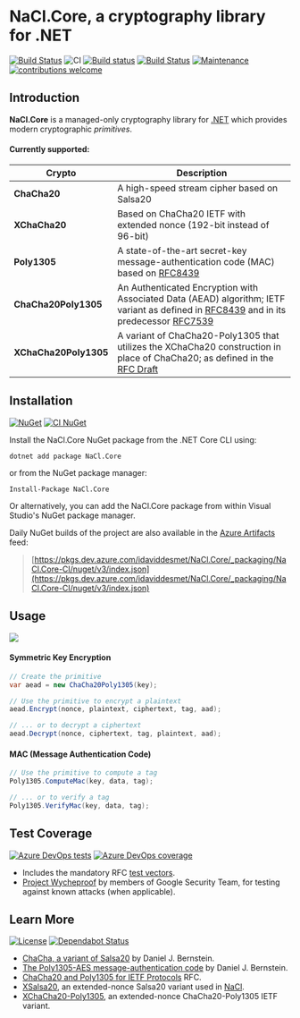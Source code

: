 # NaCl.Core, a cryptography library for .NET

[![Build Status](https://dev.azure.com/idaviddesmet/NaCl.Core/_apis/build/status/idaviddesmet.NaCl.Core)](https://dev.azure.com/idaviddesmet/NaCl.Core/_build/latest?definitionId=1)
![CI](https://github.com/idaviddesmet/NaCl.Core/workflows/CI/badge.svg)
[![Build status](https://ci.appveyor.com/api/projects/status/2k3cxt2e1r2jyinx?svg=true)](https://ci.appveyor.com/project/idaviddesmet/nacl-core)
[![Build Status](https://travis-ci.org/idaviddesmet/NaCl.Core.svg?branch=master)](https://travis-ci.org/idaviddesmet/NaCl.Core)
[![Maintenance](https://img.shields.io/maintenance/yes/2020.svg)](https://github.com/idaviddesmet/NaCl.Core)
[![contributions welcome](https://img.shields.io/badge/contributions-welcome-brightgreen.svg?style=flat)](https://github.com/idaviddesmet/NaCl.Core/issues)

## Introduction

**NaCl.Core** is a managed-only cryptography library for [.NET](https://dot.net) which provides modern cryptographic _primitives_.

#### Currently supported:

| Crypto | Description |
|--------|-------------|
| **ChaCha20** | A high-speed stream cipher based on Salsa20 |
| **XChaCha20** | Based on ChaCha20 IETF with extended nonce (192-bit instead of 96-bit) |
| **Poly1305** | A state-of-the-art secret-key message-authentication code (MAC) based on [RFC8439](https://tools.ietf.org/html/rfc8439) |
| **ChaCha20Poly1305** | An Authenticated Encryption with Associated Data (AEAD) algorithm; IETF variant as defined in [RFC8439](https://tools.ietf.org/html/rfc8439) and in its predecessor [RFC7539](https://tools.ietf.org/html/rfc7539) |
| **XChaCha20Poly1305** | A variant of ChaCha20-Poly1305 that utilizes the XChaCha20 construction in place of ChaCha20; as defined in the [RFC Draft](https://tools.ietf.org/html/draft-arciszewski-xchacha-03) |

## Installation

[![NuGet](https://buildstats.info/nuget/NaCl.Core)](https://www.nuget.org/packages/NaCl.Core/)
[![CI NuGet](https://img.shields.io/badge/nuget-CI%20builds-4da2db?logo=azure-devops)](https://dev.azure.com/idaviddesmet/NaCl.Core/_packaging?_a=feed&feed=NaCl.Core-CI)

Install the NaCl.Core NuGet package from the .NET Core CLI using:
```
dotnet add package NaCl.Core
```

or from the NuGet package manager:
```
Install-Package NaCl.Core
```

Or alternatively, you can add the NaCl.Core package from within Visual Studio's NuGet package manager.

Daily NuGet builds of the project are also available in the [Azure Artifacts](https://dev.azure.com/idaviddesmet/NaCl.Core/_packaging?_a=feed&feed=NaCl.Core-CI) feed:

> [https://pkgs.dev.azure.com/idaviddesmet/NaCl.Core/_packaging/NaCl.Core-CI/nuget/v3/index.json](https://pkgs.dev.azure.com/idaviddesmet/NaCl.Core/_packaging/NaCl.Core-CI/nuget/v3/index.json)

## Usage

[![](https://img.shields.io/nuget/dt/NaCl.Core.svg)](https://www.nuget.org/packages/NaCl.Core/)

#### Symmetric Key Encryption

```csharp
// Create the primitive
var aead = new ChaCha20Poly1305(key);

// Use the primitive to encrypt a plaintext
aead.Encrypt(nonce, plaintext, ciphertext, tag, aad);

// ... or to decrypt a ciphertext
aead.Decrypt(nonce, ciphertext, tag, plaintext, aad);
```

#### MAC (Message Authentication Code)

```csharp
// Use the primitive to compute a tag
Poly1305.ComputeMac(key, data, tag);

// ... or to verify a tag
Poly1305.VerifyMac(key, data, tag);
```

## Test Coverage

[![Azure DevOps tests](https://img.shields.io/azure-devops/tests/idaviddesmet/NaCl.Core/1?logo=azure-devops)](https://dev.azure.com/idaviddesmet/NaCl.Core/_build/latest?definitionId=1)
[![Azure DevOps coverage](https://img.shields.io/azure-devops/coverage/idaviddesmet/NaCl.Core/1.svg)](https://dev.azure.com/idaviddesmet/NaCl.Core/_build/latest?definitionId=1)

- Includes the mandatory RFC [test vectors](https://github.com/idaviddesmet/NaCl.Core/tree/master/test/NaCl.Core.Tests).
- [Project Wycheproof](https://github.com/google/wycheproof) by members of Google Security Team, for testing against known attacks (when applicable).

## Learn More

[![License](https://img.shields.io/github/license/idaviddesmet/NaCl.Core.svg)](https://github.com/idaviddesmet/NaCl.Core/blob/master/LICENSE)
[![Dependabot Status](https://api.dependabot.com/badges/status?host=github&repo=idaviddesmet/NaCl.Core)](https://dependabot.com)

- [ChaCha, a variant of Salsa20](http://cr.yp.to/chacha/chacha-20080128.pdf) by Daniel J. Bernstein.
- [The Poly1305-AES message-authentication code](http://cr.yp.to/mac/poly1305-20050329.pdf) by Daniel J. Bernstein.
- [ChaCha20 and Poly1305 for IETF Protocols](https://tools.ietf.org/html/rfc8439) RFC.
- [XSalsa20](https://cr.yp.to/snuffle/xsalsa-20110204.pdf), an extended-nonce Salsa20 variant used in [NaCl](https://nacl.cr.yp.to).
- [XChaCha20-Poly1305](https://tools.ietf.org/html/draft-arciszewski-xchacha-02), an extended-nonce ChaCha20-Poly1305 IETF variant.
